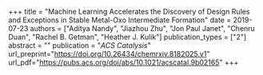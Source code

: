 +++
title = "Machine Learning Accelerates the Discovery of Design Rules and Exceptions in Stable Metal-Oxo Intermediate Formation"
date = 2019-07-23
authors = ["Aditya Nandy", "Jiazhou Zhu", "Jon Paul Janet", "Chenru Duan", "Rachel B. Getman", "Heather J. Kulik"]
publication_types = ["2"]
abstract = ""
publication = "*ACS Catalysis*"
url_preprint="https://doi.org/10.26434/chemrxiv.8182025.v1"
url_pdf="https://pubs.acs.org/doi/abs/10.1021/acscatal.9b02165"
+++

